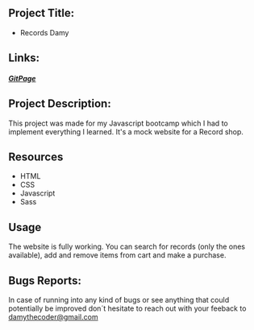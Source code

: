 ## Project Title:

- Records Damy

## Links:

##### [GitPage](https://damyvegaleiva.github.io/JavaScript-CoderHouse/)

## Project Description:

This project was made for my Javascript bootcamp which I had to implement everything I learned. It's a mock website for a Record shop.

## Resources

- HTML
- CSS
- Javascript
- Sass

## Usage

The website is fully working. You can search for records (only the ones available), add and remove items from cart and make a purchase.

## Bugs Reports:

In case of running into any kind of bugs or see anything that could potentially be improved don´t hesitate to reach out with your feeback to damythecoder@gmail.com
